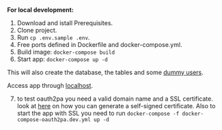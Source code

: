 **For local development:**

1. Download and istall Prerequisites.
2. Clone project.
3. Run `cp .env.sample .env`.
4. Free ports defined in Dockerfile and docker-compose.yml.
5. Build image: 
`docker-compose build`
6. Start app:
`docker-compose up -d`

This will also create the database, the tables and some [dummy users](https://docs.google.com/spreadsheets/d/1Lw4Bj3v5edPOeNAZJTDbYqwQ2RHBaj-e5q5LXngT2aE/edit#gid=0). 

Access app through [localhost](http://localhost:3000/).

7. to test oauth2pa you need a valid domain name and a SSL certificate.
look at [here](etc/nginx/ssl/Readme.md) on how you can generate a self-signed certificate.
Also to start the app with SSL you need to run `docker-compose -f docker-compose-oauth2pa.dev.yml up -d` 


